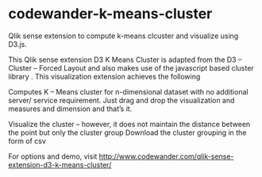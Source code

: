 # codewander-k-means-cluster
Qlik sense extension to compute k-means clcuster and visualize using D3.js. 

This Qlik sense extension D3 K Means Cluster is adapted from the D3 – Cluster – Forced Layout and also makes use of the javascript based cluster library . This visualization extension achieves the following

Computes K – Means cluster for n-dimensional dataset with no additional server/ service requirement. Just drag and drop the visualization and measures and dimension and that’s it.

Visualize the cluster – however, it does not maintain the distance between the point but only the cluster group
Download the cluster grouping in the form of csv

For options and demo, visit
http://www.codewander.com/qlik-sense-extension-d3-k-means-cluster/

